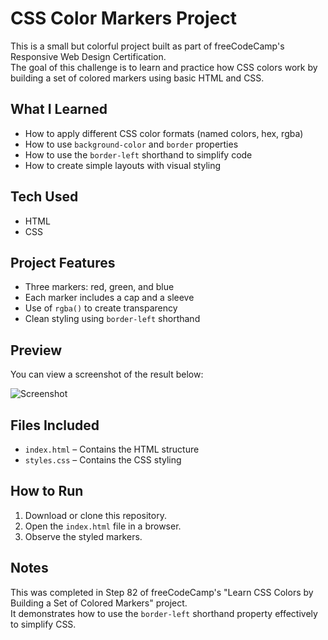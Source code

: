 # CSS Color Markers Project

This is a small but colorful project built as part of freeCodeCamp's Responsive Web Design Certification.  
The goal of this challenge is to learn and practice how CSS colors work by building a set of colored markers using basic HTML and CSS.

## What I Learned

- How to apply different CSS color formats (named colors, hex, rgba)
- How to use `background-color` and `border` properties
- How to use the `border-left` shorthand to simplify code
- How to create simple layouts with visual styling

## Tech Used

- HTML
- CSS

## Project Features

- Three markers: red, green, and blue
- Each marker includes a cap and a sleeve
- Use of `rgba()` to create transparency
- Clean styling using `border-left` shorthand

## Preview

You can view a screenshot of the result below:

![Screenshot](./Screenshot.png)

## Files Included

- `index.html` – Contains the HTML structure
- `styles.css` – Contains the CSS styling

## How to Run

1. Download or clone this repository.
2. Open the `index.html` file in a browser.
3. Observe the styled markers.

## Notes

This was completed in Step 82 of freeCodeCamp's "Learn CSS Colors by Building a Set of Colored Markers" project.  
It demonstrates how to use the `border-left` shorthand property effectively to simplify CSS.
